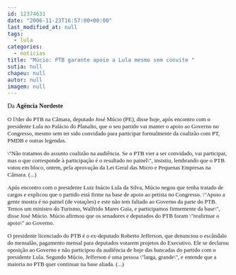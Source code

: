 ```yaml
---
id: 12374631
date: "2006-11-23T16:57:00+00:00"
last_modified_at: null
tags:
  - lula
categories:
  - noticias
title: "Múcio: PTB garante apoio a Lula mesmo sem convite "
sutia: null
chapeu: null
autor: null
imagem: null
---
```

<p><P><FONT face=Verdana>Da <B>Agência Nordeste</P></B></FONT><FONT size=2></p>
<p><P><FONT face=Verdana>O l?der do PTB na Câmara, deputado José Múcio (PE), disse hoje, após encontro com o presidente Lula no Palácio do Planalto, que o seu partido vai manter o apoio ao Governo no Congresso, mesmo sem ter sido convidado para participar formalmente da coalizão com PT, PMDB e outras legendas. </FONT></P></p>
<p><P><FONT face=Verdana>\"Não tratamos do assunto coalizão na audiência. Se o PTB vier a ser convidado, vai participar, mas o que corresponde à participação é o resultado no painel\", insistiu, lembrando que o PTB votou em bloco, ontem, pela aprovação da Lei Geral das Micro e Pequenas Empresas na Câmara. (...)</FONT></P></p>
<p><P><FONT face=Verdana>Após encontro com o presidente Luiz Inácio Lula da Silva, Múcio negou que tenha tratado de cargos e explicou que o partido está firme na base de apoio ao petista no Congresso. \"Apoio a gente mostra é no painel (de votações) e este não tem faltado ao Governo da parte do PTB. Temos um ministro do Turismo, Walfrido Mares Guia, e participamos firmemente da base\", disse José Múcio. Múcio afirmou que os senadores e deputados do PTB foram \"reafirmar o apoio\" ao Governo.</FONT></P></p>
<p><P><FONT face=Verdana>O presidente licenciado do PTB é o ex-deputado Roberto Jefferson, que denunciou o escândalo do mensalão, pagamento mensal para deputados votarem projetos do Executivo. Ele se declarou oposição ao Governo e não participou da audiência de hoje das bancadas do partido com o presidente Lula. Segundo Múcio, Jefferson é uma pessoa \"larga, grande\", e entende que a maioria no PTB quer continuar na base aliada. (...)</FONT></P></FONT> </p>
